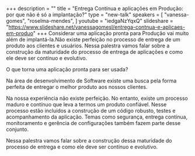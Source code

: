 +++
description = ""
title = "Entrega Contínua e aplicações em Produção: por que não é só a implantação?"
type = "new-talk"
speakers = [
        "vanessa-gomes",
        "roselma-mendes",
]
youtube = "iedgaNzYqxQ"
slideshare = "https://www.slideshare.net/vanessagomesl/entrega-contnua-e-aplicaes-em-produo"
+++
Considerar uma aplicação pronta para Produção vai muito além de implantá-la.Não existe perfeição no processo de entrega de um produto aos clientes e usuários. Nessa palestra vamos falar sobre a construção da maturidade do processo de entrega de aplicações e como ele deve ser contínuo e evolutivo.

O que torna uma aplicação pronta para ser usada?

Na área de desenvolvimento de Software existe uma busca pela forma perfeita de entregar o melhor produto aos nossos clientes.

Na nossa experiência não existe perfeição. No entanto, existe um processo maduro e contínuo que leva a termos um produto confiável. Nesse processo estão incluídos a construção de um código robusto, testes e acompanhamento da aplicação. Temas como segurança, entrega contínua, monitoramento e gerência de configurações também fazem parte desse conjunto.

Nessa palestra vamos falar sobre a construção dessa maturidade do processo de entrega e como ele deve ser contínuo e evolutivo.